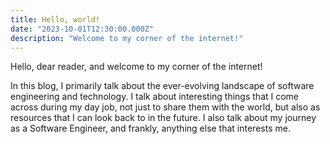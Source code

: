 ```yaml
---
title: Hello, world!
date: "2023-10-01T12:30:00.000Z"
description: "Welcome to my corner of the internet!"
---
```


Hello, dear reader, and welcome to my corner of the internet!

In this blog, I primarily talk about the ever-evolving landscape of software engineering and technology. I talk about interesting things that I come across during my day job, not just to share them with the world, but also as resources that I can look back to in the future. I also talk about my journey as a Software Engineer, and frankly, anything else that interests me.
